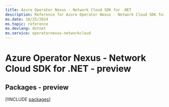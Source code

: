 ```yaml
---
title: Azure Operator Nexus - Network Cloud SDK for .NET
description: Reference for Azure Operator Nexus - Network Cloud SDK for .NET
ms.date: 10/25/2024
ms.topic: reference
ms.devlang: dotnet
ms.service: operatornexus-networkcloud
---
```

# Azure Operator Nexus - Network Cloud SDK for .NET - preview
## Packages - preview
[!INCLUDE [packages](operator-nexus---network-cloud-index.md)]